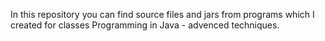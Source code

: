 In this repository you can find source files and jars from programs which I created for classes Programming in Java - advenced techniques.
